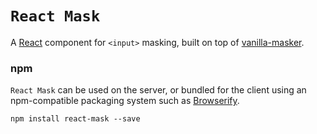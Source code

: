# `React Mask`

A [React](http://facebook.github.io/react/) component for `<input>` masking,
built on top of [vanilla-masker](http://bankfacil.github.io/vanilla-masker).

### npm

`React Mask` can be used on the server, or bundled for the client using an
npm-compatible packaging system such as [Browserify](http://browserify.org/).

```
npm install react-mask --save
```
